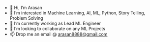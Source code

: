 - 👋 Hi, I’m Arasan
- 👀 I’m interested in Machine Learning, AI, ML, Python, Story Telling, Problem Solving
- 🌱 I’m currently working as Lead ML Engineer
- 💞️ I’m looking to collaborate on any ML Projects
- 📫 Drop me an email @ arasan8888@gmail.com

<!---
arasan8888/arasan8888 is a ✨ special ✨ repository because its `README.md` (this file) appears on your GitHub profile.
You can click the Preview link to take a look at your changes.
--->
